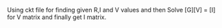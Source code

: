 Using ckt file for finding given R,I and V values and then Solve [G][V] = [I] for V matrix and finally get I matrix.
